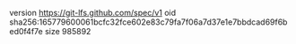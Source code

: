 version https://git-lfs.github.com/spec/v1
oid sha256:165779600061bcfc32fce602e83c79fa7f06a7d37e1e7bbdcad69f6bed0f4f7e
size 985892
